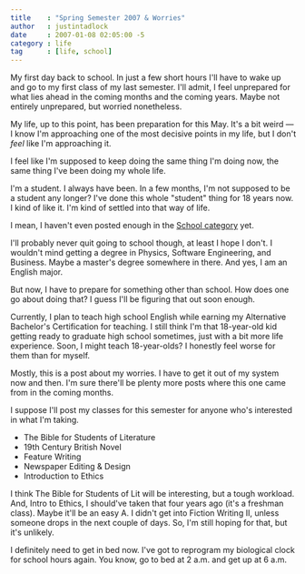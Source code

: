```yaml
---
title    : "Spring Semester 2007 & Worries"
author   : justintadlock
date     : 2007-01-08 02:05:00 -5
category : life
tag      : [life, school]
---
```


My first day back to school.  In just a few short hours I'll have to wake up and go to my first class of my last semester.  I'll admit, I feel unprepared for what lies ahead in the coming months and the coming years.  Maybe not entirely unprepared, but worried nonetheless.

My life, up to this point, has been preparation for this May.  It's a bit weird &mdash; I know I'm approaching one of the most decisive points in my life, but I don't <em> feel</em> like I'm approaching it.

I feel like I'm supposed to keep doing the same thing I'm doing now, the same thing I've been doing my whole life.

I'm a student.  I always have been.  In a few months, I'm not supposed to be a student any longer?  I've done this whole "student" thing for 18 years now.  I kind of like it.  I'm kind of settled into that way of life.

I mean, I haven't even posted enough in the <a href="http://justintadlock.com/tags/school" title="School Category"> School category</a> yet.

I'll probably never quit going to school though, at least I hope I don't.  I wouldn't mind getting a degree in Physics, Software Engineering, and Business.  Maybe a master's degree somewhere in there.  And yes, I am an English major.

But now, I have to prepare for something other than school.  How does one go about doing that?  I guess I'll be figuring that out soon enough.

Currently, I plan to teach high school English while earning my Alternative Bachelor's Certification for teaching.  I still think I'm that 18-year-old kid getting ready to graduate high school sometimes, just with a bit more life experience.  Soon, I might teach 18-year-olds?  I honestly feel worse for them than for myself.

Mostly, this is a post about my worries.  I have to get it out of my system now and then.  I'm sure there'll be plenty more posts where this one came from in the coming months.

I suppose I'll post my classes for this semester for anyone who's interested in what I'm taking.

<ul>
<li>The Bible for Students of Literature</li>
<li>19th Century British Novel</li>
<li>Feature Writing</li>
<li>Newspaper Editing &amp; Design</li>
<li>Introduction to Ethics</li>
</ul>

I think The Bible for Students of Lit will be interesting, but a tough workload.  And, Intro to Ethics, I should've taken that four years ago (it's a freshman class).  Maybe it'll be an easy A.  I didn't get into Fiction Writing II, unless someone drops in the next couple of days.  So, I'm still hoping for that, but it's unlikely.

I definitely need to get in bed now.  I've got to reprogram my biological clock for school hours again.  You know, go to bed at 2 a.m. and get up at 6 a.m.
